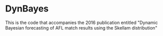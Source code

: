 # DynBayes

This is the code that accompanies the 2016 publication entitled "Dynamic Bayesian forecasting of AFL match results using the Skellam distribution" 

